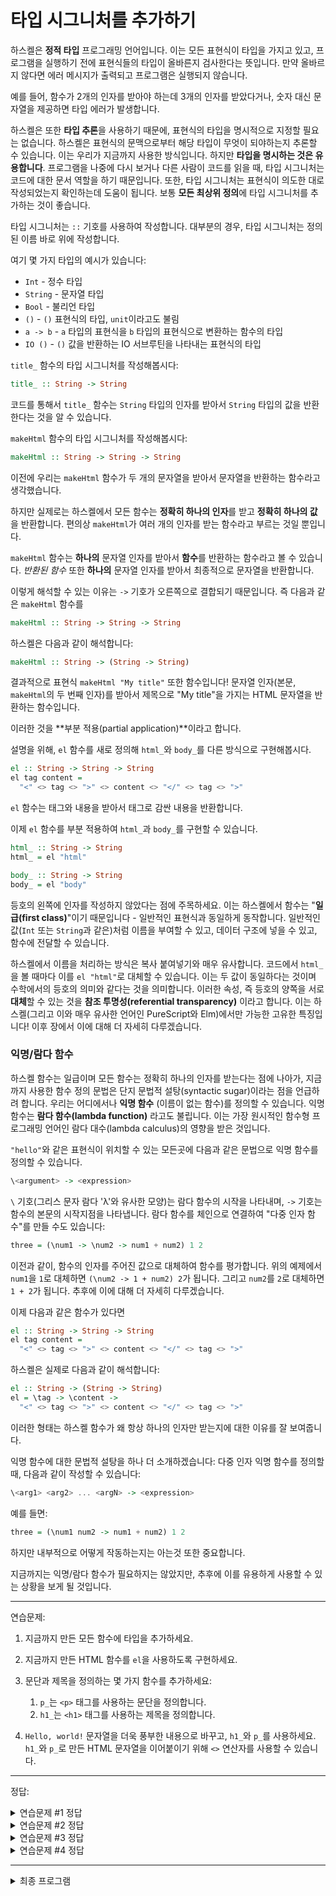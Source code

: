 # 타입 시그니처를 추가하기

하스켈은 **정적 타입** 프로그래밍 언어입니다.
이는 모든 표현식이 타입을 가지고 있고, 프로그램을 실행하기 전에 표현식들의 타입이 올바른지 검사한다는 뜻입니다.
만약 올바르지 않다면 에러 메시지가 출력되고 프로그램은 실행되지 않습니다.

예를 들어, 함수가 2개의 인자를 받아야 하는데 3개의 인자를 받았다거나, 숫자 대신 문자열을 제공하면 타입 에러가 발생합니다.

하스켈은 또한 **타입 추론**을 사용하기 때문에, 표현식의 타입을 명시적으로 지정할 필요는 없습니다.
하스켈은 표현식의 문맥으로부터 해당 타입이 무엇이 되야하는지 추론할 수 있습니다.
이는 우리가 지금까지 사용한 방식입니다. 하지만 **타입을 명시하는 것은 유용합니다**.
프로그램을 나중에 다시 보거나 다른 사람이 코드를 읽을 때, 타입 시그니처는 코드에 대한 문서 역할을 하기 때문입니다.
또한, 타입 시그니처는 표현식이 의도한 대로 작성되었는지 확인하는데 도움이 됩니다.
보통 **모든 최상위 정의**에 타입 시그니처를 추가하는 것이 좋습니다.

타입 시그니처는 `::` 기호를 사용하여 작성합니다.
대부분의 경우, 타입 시그니처는 정의된 이름 바로 위에 작성합니다.

여기 몇 가지 타입의 예시가 있습니다:

- `Int` - 정수 타입
- `String` - 문자열 타입
- `Bool` - 불리언 타입
- `()` - `()` 표현식의 타입, `unit`이라고도 불림
- `a -> b` - `a` 타입의 표현식을 `b` 타입의 표현식으로 변환하는 함수의 타입
- `IO ()` - `()` 값을 반환하는 IO 서브루틴을 나타내는 표현식의 타입

`title_` 함수의 타입 시그니처를 작성해봅시다:

```hs
title_ :: String -> String
```

코드를 통해서 `title_` 함수는 `String` 타입의 인자를 받아서 `String` 타입의 값을 반환한다는 것을 알 수 있습니다.

`makeHtml` 함수의 타입 시그니처를 작성해봅시다:

```hs
makeHtml :: String -> String -> String
```

이전에 우리는 `makeHtml` 함수가 두 개의 문자열을 받아서 문자열을 반환하는 함수라고 생각했습니다.

하지만 실제로는 하스켈에서 모든 함수는 **정확히 하나의 인자**를 받고 **정확히 하나의 값**을 반환합니다.
편의상 `makeHtml`가 여러 개의 인자를 받는 함수라고 부르는 것일 뿐입니다.

`makeHtml` 함수는 **하나의** 문자열 인자를 받아서 **함수**를 반환하는 함수라고 볼 수 있습니다.
_반환된 함수_ 또한 **하나의** 문자열 인자를 받아서 최종적으로 문자열을 반환합니다.

이렇게 해석할 수 있는 이유는 `->` 기호가 오른쪽으로 결합되기 때문입니다.
즉 다음과 같은 `makeHtml` 함수를

```hs
makeHtml :: String -> String -> String
```

하스켈은 다음과 같이 해석합니다:

```hs
makeHtml :: String -> (String -> String)
```

결과적으로 표현식 `makeHtml "My title"` 또한 함수입니다!
문자열 인자(본문, `makeHtml`의 두 번째 인자)를 받아서 제목으로 "My title"을 가지는 HTML 문자열을 반환하는 함수입니다.

이러한 것을 **부분 적용(partial application)**이라고 합니다.

설명을 위해, `el` 함수를 새로 정의해 `html_`와 `body_`를 다른 방식으로 구현해봅시다.

```hs
el :: String -> String -> String
el tag content =
  "<" <> tag <> ">" <> content <> "</" <> tag <> ">"
```

`el` 함수는 태그와 내용을 받아서 태그로 감싼 내용을 반환합니다.

이제 `el` 함수를 부분 적용하여 `html_`과 `body_`를 구현할 수 있습니다.

```hs
html_ :: String -> String
html_ = el "html"

body_ :: String -> String
body_ = el "body"
```

등호의 왼쪽에 인자를 작성하지 않았다는 점에 주목하세요.
이는 하스켈에서 함수는 "**일급(first class)**"이기 때문입니다 - 일반적인 표현식과 동일하게 동작합니다.
일반적인 값(`Int` 또는 `String`과 같은)처럼 이름을 부여할 수 있고, 데이터 구조에 넣을 수 있고, 함수에 전달할 수 있습니다.


하스켈에서 이름을 처리하는 방식은 복사 붙여넣기와 매우 유사합니다.
코드에서 `html_`을 볼 때마다 이를 `el "html"`로 대체할 수 있습니다.
이는 두 값이 동일하다는 것이며 수학에서의 등호의 의미와 같다는 것을 의미합니다.
이러한 속성, 즉 등호의 양쪽을 서로 **대체**할 수 있는 것을 **참조 투명성(referential transparency)** 이라고 합니다.
이는 하스켈(그리고 이와 매우 유사한 언어인 PureScript와 Elm)에서만 가능한 고유한 특징입니다!
이후 장에서 이에 대해 더 자세히 다루겠습니다.

### 익명/람다 함수


하스켈 함수는 일급이며 모든 함수는 정확히 하나의 인자를 받는다는 점에 나아가, 
지금까지 사용한 함수 정의 문법은 단지 문법적 설탕(syntactic sugar)이라는 점을 언급하려 합니다.
우리는 어디에서나 **익명 함수** (이름이 없는 함수)를 정의할 수 있습니다.
익명함수는 **람다 함수(lambda function)** 라고도 불립니다.
이는 가장 원시적인 함수형 프로그래밍 언어인 람다 대수(lambda calculus)의 영향을 받은 것입니다.

`"hello"`와 같은 표현식이 위치할 수 있는 모든곳에 다음과 같은 문법으로 익명 함수를 정의할 수 있습니다.

```hs
\<argument> -> <expression>
```

`\` 기호(그리스 문자 람다 'λ'와 유사한 모양)는 람다 함수의 시작을 나타내며,
`->` 기호는 함수의 본문의 시작지점을 나타냅니다.
람다 함수를 체인으로 연결하여 "다중 인자 함수"를 만들 수도 있습니다:

```hs
three = (\num1 -> \num2 -> num1 + num2) 1 2
```

이전과 같이, 함수의 인자를 주어진 값으로 대체하여 함수를 평가합니다.
위의 예제에서 `num1`을 `1`로 대체하면 `(\num2 -> 1 + num2) 2`가 됩니다.
그리고 `num2`를 `2`로 대체하면 `1 + 2`가 됩니다.
추후에 이에 대해 더 자세히 다루겠습니다.

이제 다음과 같은 함수가 있다면

```hs
el :: String -> String -> String
el tag content =
  "<" <> tag <> ">" <> content <> "</" <> tag <> ">"
```

하스켈은 실제로 다음과 같이 해석합니다:

```hs
el :: String -> (String -> String)
el = \tag -> \content ->
  "<" <> tag <> ">" <> content <> "</" <> tag <> ">"
```

이러한 형태는 하스켈 함수가 왜 항상 하나의 인자만 받는지에 대한 이유를 잘 보여줍니다.

익명 함수에 대한 문법적 설탕을 하나 더 소개하겠습니다:
다중 인자 익명 함수를 정의할 때, 다음과 같이 작성할 수 있습니다:

```hs
\<arg1> <arg2> ... <argN> -> <expression>
```

예를 들면:

```hs
three = (\num1 num2 -> num1 + num2) 1 2
```

하지만 내부적으로 어떻게 작동하는지는 아는것 또한 중요합니다.

지금까지는 익명/람다 함수가 필요하지는 않았지만, 추후에 이를 유용하게 사용할 수 있는 상황을 보게 될 것입니다.

---

연습문제:

1. 지금까지 만든 모든 함수에 타입을 추가하세요.

2. 지금까지 만든 HTML 함수를 `el`을 사용하도록 구현하세요.

3. 문단과 제목을 정의하는 몇 가지 함수를 추가하세요:
   1. `p_`는 `<p>` 태그를 사용하는 문단을 정의합니다.
   2. `h1_`는 `<h1>` 태그를 사용하는 제목을 정의합니다.

4. `Hello, world!` 문자열을 더욱 풍부한 내용으로 바꾸고, `h1_`와 `p_`를 사용하세요.
   `h1_`와 `p_`로 만든 HTML 문자열을 이어붙이기 위해 `<>` 연산자를 사용할 수 있습니다.

---

정답:

<details>
  <summary>연습문제 #1 정답</summary>
  
  ```hs
  myhtml :: String
  myhtml = makeHtml "Hello title" "Hello, world!"

  makeHtml :: String -> String -> String
  makeHtml title content = html_ (head_ (title_ title) <> body_ content)

  html_ :: String -> String
  html_ content = "<html>" <> content <> "</html>"
     
  body_ :: String -> String
  body_ content = "<body>" <> content <> "</body>"

  head_ :: String -> String
  head_ content = "<head>" <> content <> "</head>"

  title_ :: String -> String
  title_ content = "<title>" <> content <> "</title>"
  ```

</details>

<details>
  <summary>연습문제 #2 정답</summary>
  
  ```hs
  html_ :: String -> String
  html_ = el "html"
     
  body_ :: String -> String
  body_ = el "body"

  head_ :: String -> String
  head_ = el "head"

  title_ :: String -> String
  title_ = el "title"
  ```

</details>


<details>
  <summary>연습문제 #3 정답</summary>
  
  ```hs
  p_ :: String -> String
  p_ = el "p"

  h1_ :: String -> String
  h1_ = el "h1"
  ```

</details>

<details>
  <summary>연습문제 #4 정답</summary>
  
  ```hs
  myhtml :: String
  myhtml =
    makeHtml
      "Hello title"
      (h1_ "Hello, world!" <> p_ "Let's learn about Haskell!")
  ```

</details>



---

<details>
  <summary>최종 프로그램</summary>
  
  ```hs
  -- hello.hs

  main :: IO ()
  main = putStrLn myhtml

  myhtml :: String
  myhtml =
    makeHtml
      "Hello title"
      (h1_ "Hello, world!" <> p_ "Let's learn about Haskell!")


  makeHtml :: String -> String -> String
  makeHtml title content = html_ (head_ (title_ title) <> body_ content)

  html_ :: String -> String
  html_ = el "html"
     
  body_ :: String -> String
  body_ = el "body"

  head_ :: String -> String
  head_ = el "head"

  title_ :: String -> String
  title_ = el "title"

  p_ :: String -> String
  p_ = el "p"

  h1_ :: String -> String
  h1_ = el "h1"

  el :: String -> String -> String
  el tag content =
    "<" <> tag <> ">" <> content <> "</" <> tag <> ">"
  ```

</details>

